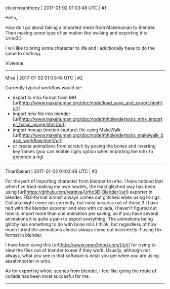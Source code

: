 vivienneanthony | 2017-01-02 01:03:48 UTC | #1

Hello,

How do I go about taking a imported mesh from Makehuman to Blender.  Then making some type of animation like walking and exporting it to Urho3D.

I will like to bring some character to life and I additionally have to do the same to clothing.

Vivienne

-------------------------

Mike | 2017-01-02 01:03:48 UTC | #2

Currently typical workflow would be:
- export to mhx format from MH [url]http://www.makehuman.org/doc/node/load_save_and_export.html[/url]
- import mhx file into blender [url]http://www.makehuman.org/doc/node/mhblendertools_mhx_importer_basic_usage.html[/url]
- import mocap (motion capture) file using MakeWalk [url]http://www.makehuman.org/doc/node/mhblendertools_makewalk_basic_workflow.html[/url]
- or create animations from scratch by posing the bones and inserting keyframes (you can enable rigify option when importing the mhx to generate a rig)

-------------------------

TikariSakari | 2017-01-02 01:03:48 UTC | #3

For the part of importing character from blender to urho. I have noticed that when I've tried making my own models, the least glitched way has been using [url]https://github.com/reattiva/Urho3D-Blender[/url] exporter in blender. FBX-format almost always comes out glitched when using IK-rigs, Collada might come out correctly, but most success out of those 3 I have had with the blender exporter and also with collada, I haven't figured out how to import more than one animation per saving, so if you have several animations it is quite a pain to export everything. The animations being glitchy has something to do with bone rolls I think, but regardless of how much I tried the animations almost always come out incorrectly if using fbx-format in blender.

I have been using this [url]http://www.open3mod.com/[/url] for trying to view the files out of blender to see if they work. Usually, although not always, what you see in that software is what you get when you are using assetimporter in urho.

As for exporting whole scenes from blender, I feel like going the route of collada has been most succesful for me.

-------------------------


